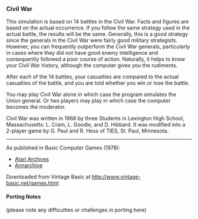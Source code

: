 ### Civil War

This simulation is based on 14 battles in the Civil War. Facts and figures are based on the actual occurrence. If you follow the same strategy used in the actual battle, the results will be the same. Generally, this is a good strategy since the generals in the Civil War were fairly good military strategists. However, you can frequently outperform the Civil War generals, particularly in cases where they did not have good enemy intelligence and consequently followed a poor course of action. Naturally, it helps to know your Civil War history, although the computer gives you the rudiments.

After each of the 14 battles, your casualties are compared to the actual casualties of the battle, and you are told whether you win or lose the battle.

You may play Civil War alone in which case the program simulates the Union general. Or two players may play in which case the computer becomes the moderator.

Civil War was written in 1968 by three Students in Lexington High School, Massachusetts: L. Cram, L. Goodie, and D. Hibbard. It was modified into a 2-player game by G. Paul and R. Hess of TIES, St. Paul, Minnesota.

---

As published in Basic Computer Games (1978):
- [Atari Archives](https://www.atariarchives.org/basicgames/showpage.php?page=46)
- [Annarchive](https://annarchive.com/files/Basic_Computer_Games_Microcomputer_Edition.pdf#page=61)

Downloaded from Vintage Basic at
http://www.vintage-basic.net/games.html

#### Porting Notes

(please note any difficulties or challenges in porting here)
